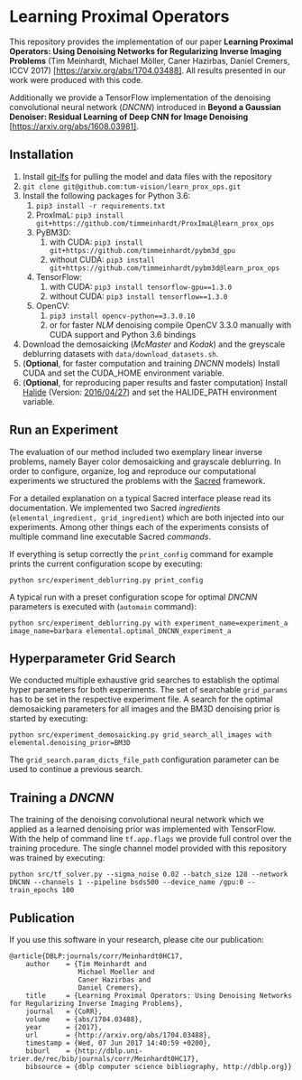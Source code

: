 Learning Proximal Operators
================
This repository provides the implementation of our paper **Learning Proximal Operators: Using Denoising Networks for Regularizing Inverse Imaging Problems** (Tim Meinhardt, Michael Möller, Caner Hazirbas, Daniel Cremers, ICCV 2017) [https://arxiv.org/abs/1704.03488]. All results presented in our work were produced with this code.

Additionally we provide a TensorFlow implementation of the denoising convolutional neural network (_DNCNN_) introduced in **Beyond a Gaussian Denoiser: Residual Learning of Deep CNN for Image Denoising** [https://arxiv.org/abs/1608.03981].

Installation
-------------------
1. Install [git-lfs](https://github.com/git-lfs/git-lfs) for pulling the model and data files with the repository
2. `git clone git@github.com:tum-vision/learn_prox_ops.git`
3. Install the following packages for Python 3.6:
    1. `pip3 install -r requirements.txt`
    2. ProxImaL: `pip3 install git+https://github.com/timmeinhardt/ProxImaL@learn_prox_ops`
    3. PyBM3D:
        1. with CUDA: `pip3 install git+https://github.com/timmeinhardt/pybm3d_gpu`
        2. without CUDA: `pip3 install git+https://github.com/timmeinhardt/pybm3d@learn_prox_ops`
    3. TensorFlow:
        1. with CUDA: `pip3 install tensorflow-gpu==1.3.0`
        2. without CUDA: `pip3 install tensorflow==1.3.0`
    4. OpenCV:
        1. `pip3 install opencv-python==3.3.0.10`
        2. or for faster _NLM_ denoising compile OpenCV 3.3.0 manually with CUDA support and Python 3.6 bindings
4. Download the demosaicking (_McMaster_ and _Kodak_) and the greyscale deblurring datasets with `data/download_datasets.sh`.
5. (**Optional**, for faster computation and training _DNCNN_ models) Install CUDA and set the CUDA_HOME environment variable.
6. (**Optional**, for reproducing paper results and faster computation) Install [Halide](http://halide-lang.org/) (Version: [2016/04/27](https://github.com/halide/Halide/tree/release_2016_04_27)) and set the HALIDE_PATH environment variable.

Run an Experiment
-------------------
The evaluation of our method included two exemplary linear inverse problems, namely Bayer color demosaicking and grayscale deblurring. In order to configure, organize, log and reproduce our computational experiments we structured the problems with the [Sacred](http://sacred.readthedocs.io/en/latest/index.html) framework.

For a detailed explanation on a typical Sacred interface please read its documentation. We implemented two Sacred _ingredients_ (`elemental_ingredient, grid_ingredient`) which are both injected into our experiments. Among other things each of the experiments consists of multiple command line executable Sacred _commands_.

If everything is setup correctly the `print_config` command for example prints the current configuration scope by executing:

`python src/experiment_deblurring.py print_config`

A typical run with a preset configuration scope for optimal _DNCNN_ parameters is executed with (`automain` command):

`python src/experiment_deblurring.py with experiment_name=experiment_a image_name=barbara elemental.optimal_DNCNN_experiment_a`


Hyperparameter Grid Search
-------------------
We conducted multiple exhaustive grid searches to establish the optimal hyper parameters for both experiments. The set of searchable `grid_params` has to be set in the respective experiment file. A search for the optimal demosaicking parameters for all images and the BM3D denoising prior is started by executing:

`python src/experiment_demosaicking.py grid_search_all_images with elemental.denoising_prior=BM3D`

The `grid_search.param_dicts_file_path` configuration parameter can be used to continue a previous search.


Training a _DNCNN_
-------------------

The training of the denoising convolutional neural network which we applied as a learned denoising prior was implemented with TensorFlow. With the help of command line `tf.app.flags` we provide full control over the training procedure. The single channel model provided with this repository was trained by executing:

`python src/tf_solver.py --sigma_noise 0.02 --batch_size 128 --network DNCNN --channels 1 --pipeline bsds500 --device_name /gpu:0 --train_epochs 100`


Publication
-------------------
If you use this software in your research, please cite our publication:

```
@article{DBLP:journals/corr/Meinhardt0HC17,
    author    = {Tim Meinhardt and
                 Michael Moeller and
                 Caner Hazirbas and
                 Daniel Cremers},
    title     = {Learning Proximal Operators: Using Denoising Networks for Regularizing Inverse Imaging Problems},
    journal   = {CoRR},
    volume    = {abs/1704.03488},
    year      = {2017},
    url       = {http://arxiv.org/abs/1704.03488},
    timestamp = {Wed, 07 Jun 2017 14:40:59 +0200},
    biburl    = {http://dblp.uni-trier.de/rec/bib/journals/corr/Meinhardt0HC17},
    bibsource = {dblp computer science bibliography, http://dblp.org}}
```
